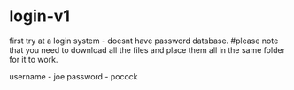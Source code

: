 # login-v1
first try at a login system - doesnt have password database.
#please note that you need to download all the files and place them all in the same folder for it to work.

username - joe
password - pocock
